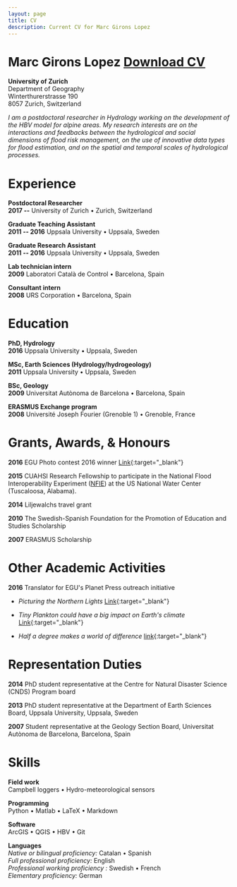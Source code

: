 ```yaml
---
layout: page
title: CV
description: Current CV for Marc Girons Lopez
---
```


# Marc Girons Lopez  <a target="_blank" href="/files/GironsLopez-resume.pdf" class="btn btn-primary pull-right" title="Download CV as PDF">Download CV</a>
**University of Zurich**  
Department of Geography  
Winterthurerstrasse 190  
8057 Zurich, Switzerland

<div class="line-separator"></div>

*I am a postdoctoral researcher in Hydrology working on the development of the HBV model for alpine areas. My research interests are on the interactions and feedbacks between the hydrological and social dimensions of flood risk management, on the use of innovative data types for flood estimation, and on the spatial and temporal scales of hydrological processes.*

<div class="line-separator"></div>

# Experience

**Postdoctoral Researcher**  
**2017 --** University of Zurich • Zurich, Switzerland

**Graduate Teaching Assistant**  
**2011 -- 2016** Uppsala University • Uppsala, Sweden

**Graduate Research Assistant**  
**2011 -- 2016** Uppsala University • Uppsala, Sweden

**Lab technician intern**  
**2009** Laboratori Català de Control • Barcelona, Spain

**Consultant intern**  
**2008** URS Corporation • Barcelona, Spain

# Education

**PhD, Hydrology**  
**2016** Uppsala University • Uppsala, Sweden

**MSc, Earth Sciences (Hydrology/hydrogeology)**  
**2011** Uppsala University • Uppsala, Sweden

**BSc, Geology**  
**2009** Universitat Autònoma de Barcelona • Barcelona, Spain

**ERASMUS Exchange program**  
**2008** Université Joseph Fourier (Grenoble 1) • Grenoble, France

<div class="line-separator"></div>

# Grants, Awards, & Honours

**2016** EGU Photo contest 2016 winner [Link](http://blogs.egu.eu/geolog/2016/04/22/announcing-the-winners-of-the-egu-photo-contest-2016/){:target="_blank"}

**2015** CUAHSI Research Fellowship to participate in the National Flood Interoperability Experiment ([NFIE](https://www.cuahsi.org/NFIE)) at the US National Water Center (Tuscaloosa, Alabama).

**2014** Liljewalchs travel grant

**2010** The Swedish-Spanish Foundation for the Promotion of Education and Studies Scholarship

**2007** ERASMUS Scholarship

<div class="line-separator"></div>

# Other Academic Activities

**2016** Translator for EGU's Planet Press outreach initiative

* *Picturing the Northern Lights* [Link](http://www.egu.eu/education/planet-press/11/picturing-the-northern-lights/){:target="_blank"}

* *Tiny Plankton could have a big impact on Earth's climate* [Link](http://www.egu.eu/education/planet-press/13/tiny-plankton-could-have-a-big-impact-on-earths-climate/){:target="_blank"}

* *Half a degree makes a world of difference* [link](http://www.egu.eu/education/planet-press/38/half-a-degree-makes-a-world-of-difference/){:target="_blank"}

<div class="line-separator"></div>

# Representation Duties

**2014** PhD student representative at the Centre for Natural Disaster Science (CNDS) Program board

**2013** PhD student representative at the Department of Earth Sciences Board, Uppsala University, Uppsala, Sweden

**2007** Student representative at the Geology Section Board, Universitat Autònoma de Barcelona, Barcelona, Spain

<div class="line-separator"></div>

# Skills

**Field work**  
Campbell loggers • Hydro-meteorological sensors

**Programming**  
Python • Matlab • LaTeX • Markdown

**Software**  
ArcGIS • QGIS • HBV • Git

**Languages**  
*Native or bilingual proficiency:* Catalan • Spanish  
*Full professional proficiency:* English  
*Professional working proficiency :* Swedish • French  
*Elementary proficiency:* German
